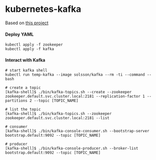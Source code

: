 
# kubernetes-kafka
Based on [this project](https://github.com/Yolean/kubernetes-kafka)

#### Deploy YAML
```
kubectl apply -f zookeeper
kubectl apply -f kafka
```

#### Interact with Kafka
```
# start kafka shell
kubectl run temp-kafka --image solsson/kafka --rm -ti --command -- bash

# create a topic
[kafka-shell]$ ./bin/kafka-topics.sh --create --zookeeper zookeeper.default.svc.cluster.local:2181 --replication-factor 1 --partitions 2 --topic [TOPIC_NAME]

# list the topic
[kafka-shell]$ ./bin/kafka-topics.sh --zookeeper zookeeper.default.svc.cluster.local:2181 --list

# consumer
[kafka-shell]$ ./bin/kafka-console-consumer.sh --bootstrap-server bootstrap.default:9092 --topic [TOPIC_NAME]

# producer
[kafka-shell]$ ./bin/kafka-console-producer.sh --broker-list bootstrap.default:9092 --topic [TOPIC_NAME]
```